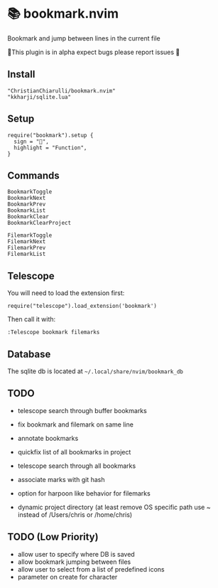 # 📚 bookmark.nvim
Bookmark and jump between lines in the current file

🚧This plugin is in alpha expect bugs please report issues 🚧

## Install

```
"ChristianChiarulli/bookmark.nvim"
"kkharji/sqlite.lua"
```

## Setup

```
require("bookmark").setup {
  sign = "",
  highlight = "Function",
}
```

## Commands

```
BookmarkToggle
BookmarkNext
BookmarkPrev
BookmarkList
BookmarkClear
BookmarkClearProject

FilemarkToggle
FilemarkNext
FilemarkPrev
FilemarkList
```

## Telescope

You will need to load the extension first:

```
require("telescope").load_extension('bookmark')
```

Then call it with:

```
:Telescope bookmark filemarks
```

## Database

The sqlite db is located at `~/.local/share/nvim/bookmark_db`

## TODO

- telescope search through buffer bookmarks

- fix bookmark and filemark on same line

- annotate bookmarks

- quickfix list of all bookmarks in project
- telescope search through all bookmarks

- associate marks with git hash

- option for harpoon like behavior for filemarks
- dynamic project directory (at least remove OS specific path use ~ instead of /Users/chris or /home/chris)

## TODO (Low Priority)

- allow user to specify where DB is saved
- allow bookmark jumping between files
- allow user to select from a list of predefined icons
- parameter on create for character
